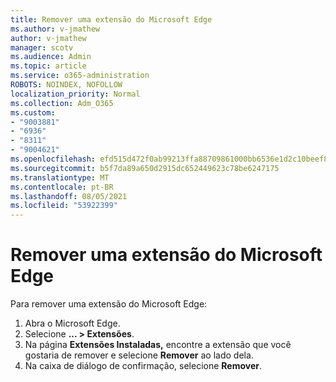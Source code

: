 ```yaml
---
title: Remover uma extensão do Microsoft Edge
ms.author: v-jmathew
author: v-jmathew
manager: scotv
ms.audience: Admin
ms.topic: article
ms.service: o365-administration
ROBOTS: NOINDEX, NOFOLLOW
localization_priority: Normal
ms.collection: Adm_O365
ms.custom:
- "9003881"
- "6936"
- "8311"
- "9004621"
ms.openlocfilehash: efd515d472f0ab99213ffa88709861000bb6536e1d2c10beef8f6d534cc94a7b
ms.sourcegitcommit: b5f7da89a650d2915dc652449623c78be6247175
ms.translationtype: MT
ms.contentlocale: pt-BR
ms.lasthandoff: 08/05/2021
ms.locfileid: "53922399"
---
```

# <a name="remove-an-extension-from-microsoft-edge"></a>Remover uma extensão do Microsoft Edge

Para remover uma extensão do Microsoft Edge:

1. Abra o Microsoft Edge.
2. Selecione **... > Extensões**.
3. Na página **Extensões Instaladas,** encontre a extensão que você gostaria de remover e selecione **Remover** ao lado dela.
4. Na caixa de diálogo de confirmação, selecione **Remover**.
